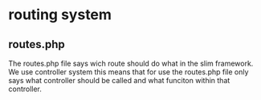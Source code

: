# routing system

## routes.php
The routes.php file says wich route should do what in the slim framework.  
We use controller system this means that for use the routes.php file only says what controller should be called and what funciton within that controller.

